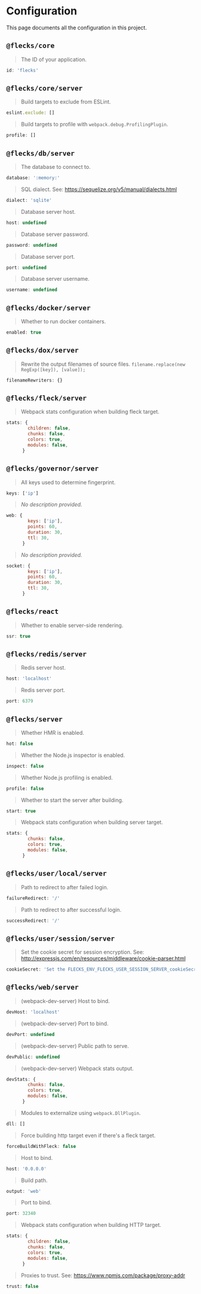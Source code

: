 # Configuration

This page documents all the configuration in this project.

## `@flecks/core`

> The ID of your application.

```javascript
id: 'flecks'
```

## `@flecks/core/server`

> Build targets to exclude from ESLint.

```javascript
eslint.exclude: []
```

> Build targets to profile with `webpack.debug.ProfilingPlugin`.

```javascript
profile: []
```

## `@flecks/db/server`

> The database to connect to.

```javascript
database: ':memory:'
```

> SQL dialect. See: https://sequelize.org/v5/manual/dialects.html

```javascript
dialect: 'sqlite'
```

> Database server host.

```javascript
host: undefined
```

> Database server password.

```javascript
password: undefined
```

> Database server port.

```javascript
port: undefined
```

> Database server username.

```javascript
username: undefined
```

## `@flecks/docker/server`

> Whether to run docker containers.

```javascript
enabled: true
```

## `@flecks/dox/server`

> Rewrite the output filenames of source files. `filename.replace(new RegExp([key]), [value]);`

```javascript
filenameRewriters: {}
```

## `@flecks/fleck/server`

> Webpack stats configuration when building fleck target.

```javascript
stats: {
        children: false,
        chunks: false,
        colors: true,
        modules: false,
      }
```

## `@flecks/governor/server`

> All keys used to determine fingerprint.

```javascript
keys: ['ip']
```

> *No description provided.*

```javascript
web: {
        keys: ['ip'],
        points: 60,
        duration: 30,
        ttl: 30,
      }
```

> *No description provided.*

```javascript
socket: {
        keys: ['ip'],
        points: 60,
        duration: 30,
        ttl: 30,
      }
```

## `@flecks/react`

> Whether to enable server-side rendering.

```javascript
ssr: true
```

## `@flecks/redis/server`

> Redis server host.

```javascript
host: 'localhost'
```

> Redis server port.

```javascript
port: 6379
```

## `@flecks/server`

> Whether HMR is enabled.

```javascript
hot: false
```

> Whether the Node.js inspector is enabled.

```javascript
inspect: false
```

> Whether Node.js profiling is enabled.

```javascript
profile: false
```

> Whether to start the server after building.

```javascript
start: true
```

> Webpack stats configuration when building server target.

```javascript
stats: {
        chunks: false,
        colors: true,
        modules: false,
      }
```

## `@flecks/user/local/server`

> Path to redirect to after failed login.

```javascript
failureRedirect: '/'
```

> Path to redirect to after successful login.

```javascript
successRedirect: '/'
```

## `@flecks/user/session/server`

> Set the cookie secret for session encryption. See: http://expressjs.com/en/resources/middleware/cookie-parser.html

```javascript
cookieSecret: 'Set the FLECKS_ENV_FLECKS_USER_SESSION_SERVER_cookieSecret environment variable!'
```

## `@flecks/web/server`

> (webpack-dev-server) Host to bind.

```javascript
devHost: 'localhost'
```

> (webpack-dev-server) Port to bind.

```javascript
devPort: undefined
```

> (webpack-dev-server) Public path to serve.

```javascript
devPublic: undefined
```

> (webpack-dev-server) Webpack stats output.

```javascript
devStats: {
        chunks: false,
        colors: true,
        modules: false,
      }
```

> Modules to externalize using `webpack.DllPlugin`.

```javascript
dll: []
```

> Force building http target even if there's a fleck target.

```javascript
forceBuildWithFleck: false
```

> Host to bind.

```javascript
host: '0.0.0.0'
```

> Build path.

```javascript
output: 'web'
```

> Port to bind.

```javascript
port: 32340
```

> Webpack stats configuration when building HTTP target.

```javascript
stats: {
        children: false,
        chunks: false,
        colors: true,
        modules: false,
      }
```

> Proxies to trust. See: https://www.npmjs.com/package/proxy-addr

```javascript
trust: false
```
